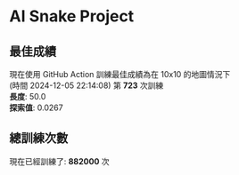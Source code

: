 
# AI Snake Project

## **最佳成績**









































































































































































































現在使用 GitHub Action 訓練最佳成績為在 10x10 的地圖情況下  
(時間 2024-12-05 22:14:08) 第 **723** 次訓練  
**長度**: 50.0  
**探索值**: 0.0267



















































































































































































































































































































































































































## 總訓練次數
現在已經訓練了: **882000** 次
